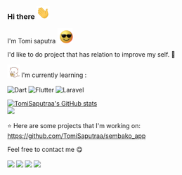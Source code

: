 ### Hi there <img src="https://raw.githubusercontent.com/TomiSaputraa/TomiSaputraa/main/Hi.gif" style="max-width: 100%; height: 30px; display: inline-block;" data-target="animated-image.originalImage">

I'm Tomi saputra <img src="https://raw.githubusercontent.com/TomiSaputraa/TomiSaputraa/main/glasses-shades-on.gif" style="max-width: 100%; height: 35px; display: inline-block;" data-target="animated-image.originalImage">

I'd like to do project that has relation to improve my self. :ghost:

<img src="https://raw.githubusercontent.com/TomiSaputraa/TomiSaputraa/main/peach-cat-mochi-peach-cat.gif" style="max-width: 100%; height: 30px; display: inline-block;" data-target="animated-image.originalImage"> I'm currently learning : 
<br><br>
![Dart](https://img.shields.io/badge/dart-%230175C2.svg?style=for-the-badge&logo=dart&logoColor=white)
![Flutter](https://img.shields.io/badge/Flutter-%2302569B.svg?style=for-the-badge&logo=Flutter&logoColor=white)
![Laravel](https://img.shields.io/badge/laravel-%230175C2.svg?style=for-the-badge&logo=laravel&logoColor=white)

[![TomiSaputraa's GitHub stats](https://github-readme-stats.vercel.app/api?username=TomiSaputraa&show_icons=true&theme=radical)](https://github.com/TomiSaputraa/github-readme-stats)
<br> <img src="https://github-profile-trophy.vercel.app/?username=TomiSaputraa">

:star: Here are some projects that I'm working on:
<br>https://github.com/TomiSaputraa/sembako_app

Feel free to contact me :yum:
<br><br>
[<img src="https://img.shields.io/badge/Telegram-%40TommyPutra-28a8ea">](https://t.me/ElMorittoo)
[<img src="https://img.shields.io/badge/LinkedIn-Tomi-informational">](https://www.linkedin.com/in/tomi-saputra-3459b2214/)
[<img src="https://img.shields.io/badge/Email-tommycodingjj%40gmail.com-red">](mailto:tommycodingjj@gmail.com)
[<img src="https://img.shields.io/badge/Personal%20Site-elmorito.my.id-red">](http://elmorito.my.id)
